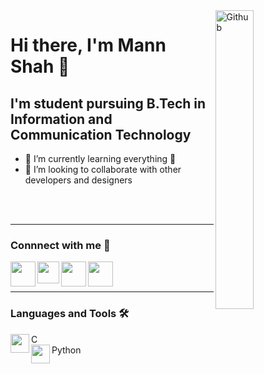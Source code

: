 <img width="35%" align="right" alt="Github" src="https://user-images.githubusercontent.com/48678280/88862734-4903af80-d201-11ea-968b-9c939d88a37c.gif" />


# Hi there, I'm Mann Shah 👋 <br>

## I'm student pursuing B.Tech in Information and Communication Technology <br>

- 🌱 I’m currently learning everything 🤣
- 👯 I’m looking to collaborate with other developers and designers

<br><br>
<hr>

### Connnect with me 📝

[<img align="left"  width="40px" src="https://cdn.dribbble.com/users/164889/screenshots/1275948/reflecting-chrome.gif" />](https://know-by-portfolio.netlify.app)
[<img align="left"  width="35px" src="https://i.pinimg.com/originals/de/b4/6f/deb46f02a59e3b3a2aa58fac16290d63.gif" />](https://www.linkedin.com/in/mann-shah-25a215191)
[<img align="left" width="40px" src="https://cdn.dribbble.com/users/4874/screenshots/3074660/gmaildribbble.gif" />](mailto:mannjshah01@gmail.com)
[<img align="left"  width="40px" src="https://thumbs.gfycat.com/OrnateOrneryFoal-max-1mb.gif" />](https://www.instagram.com/__mann_13_/)

<br><br>
<hr>


### Languages and Tools 🛠
<img align="left"  width="30px" src="https://img.icons8.com/color/2x/c-programming.png"/>
C<br>
<img align="left"  width="30px" src="https://img.icons8.com/color/2x/python.png"/>
Python
<!--
**Mann-tech13/Mann-tech13** is a ✨ _special_ ✨ repository because its `README.md` (this file) appears on your GitHub profile.![Windows](http://img.shields.io/badge/-Windows-0078D6?style=flat-square&logo=windows&logoColor=ffffff)"

Here are some ideas to get you started:

- 🔭 I’m currently working on ...
- 🌱 I’m currently learning ...
- 👯 I’m looking to collaborate on ...
- 🤔 I’m looking for help with ...
- 💬 Ask me about ...
- 📫 How to reach me: ...
- 😄 Pronouns: ...
- ⚡ Fun fact: ...
-->
# Still Coming..
